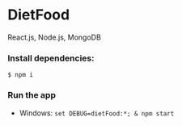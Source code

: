 # DietFood

React.js, Node.js, MongoDB

### Install dependencies:

`$ npm i`

### Run the app

- Windows: `set DEBUG=dietFood:*; & npm start`
